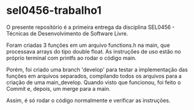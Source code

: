 # sel0456-trabalho1

O presente repositório é a primeira entrega da disciplina SEL0456 - Técnicas de Desenvolvimento de Software Livre. 

Foram criadas 3 funções em um arquivo functions.h na main, que processava arrays do tipo double float. As instruções de uso estão no próprio terminal com printfs ao rodar o código main. 

Porém, foi criado uma branch 'develop' para testar a implementação das funções em arquivos separados, compilando todos os arquivos para a criação de uma main_develop. Quando visto que funcionou, foi feito o Commit e, depois, um merge para a main. 

Assim, é só rodar o código normalmente e verificar as instruções. 
